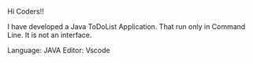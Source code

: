 Hi Coders!!

I have developed a Java ToDoList Application. That run only in Command Line. It is not an interface.

Language: JAVA
Editor: Vscode
